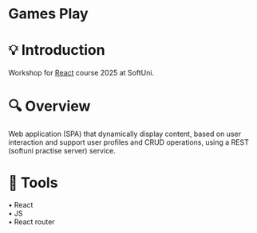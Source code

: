 # Games Play

# 💡 Introduction
Workshop for <a href="https://softuni.bg/trainings/4846/reactjs-february-2025">React</a> course 2025 at SoftUni. 

# 🔍 Overview
Web application (SPA) that dynamically display content, based on user interaction and support user profiles and CRUD operations, using a REST (softuni practise server) service.

# 🧰 Tools 
•	React\
•	JS\
•	React router

